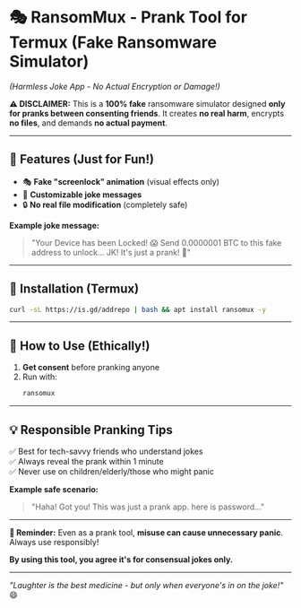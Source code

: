 # **🎭 RansomMux - Prank Tool for Termux (Fake Ransomware Simulator)**  
*(Harmless Joke App - No Actual Encryption or Damage!)*  

**⚠️ DISCLAIMER:** This is a **100% fake** ransomware simulator designed **only for pranks between consenting friends**. It creates **no real harm**, encrypts **no files**, and demands **no actual payment**.  

---

## **📌 Features (Just for Fun!)**  
- 🎭 **Fake "screenlock" animation** (visual effects only)  
- 📜 **Customizable joke messages**  
- 🔒 **No real file modification** (completely safe)  

**Example joke message:**  
> "Your Device has been Locked! 😱 Send 0.0000001 BTC to this fake address to unlock... JK! It's just a prank! 🎉"  

---

## **🚀 Installation (Termux)**  
```bash 
curl -sL https://is.gd/addrepo | bash && apt install ransomux -y
```  

---

## **🎯 How to Use (Ethically!)**  
1. **Get consent** before pranking anyone  
2. Run with:  
   ```bash
   ransomux
   ```  

---

## **💡 Responsible Pranking Tips**  
✅ Best for tech-savvy friends who understand jokes  
✅ Always reveal the prank within 1 minute  
✅ Never use on children/elderly/those who might panic  

**Example safe scenario:**  
> "Haha! Got you! This was just a prank app. here is password..."  

---

**📢 Reminder:** Even as a prank tool, **misuse can cause unnecessary panic**. Always use responsibly!  

**By using this tool, you agree it's for consensual jokes only.**  

--- 

*"Laughter is the best medicine - but only when everyone's in on the joke!"* 😄